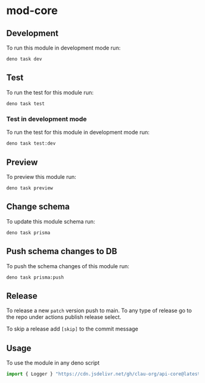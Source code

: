 # mod-core

## Development

To run this module in development mode run:

```
deno task dev
```

## Test

To run the test for this module run:

```
deno task test
```

### Test in development mode

To run the test for this module in development mode run:

```
deno task test:dev
```

## Preview

To preview this module run:

```
deno task preview
```

## Change schema

To update this module schema run:

```
deno task prisma
```

## Push schema changes to DB

To push the schema changes of this module run:

```
deno task prisma:push
```

## Release

To release a new `patch` version push to main. To any type of release go to the
repo under actions publish release select.

To skip a release add `[skip]` to the commit message

## Usage

To use the module in any deno script

```ts
import { Logger } "https://cdn.jsdelivr.net/gh/clau-org/api-core@latest/src/log.ts"
```
